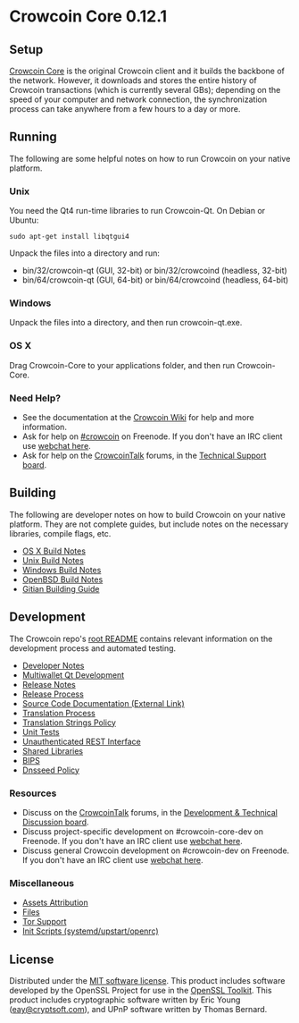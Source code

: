 Crowcoin Core 0.12.1
=====================

Setup
---------------------
[Crowcoin Core](http://crowcoin.org/en/download) is the original Crowcoin client and it builds the backbone of the network. However, it downloads and stores the entire history of Crowcoin transactions (which is currently several GBs); depending on the speed of your computer and network connection, the synchronization process can take anywhere from a few hours to a day or more.

Running
---------------------
The following are some helpful notes on how to run Crowcoin on your native platform.

### Unix

You need the Qt4 run-time libraries to run Crowcoin-Qt. On Debian or Ubuntu:

	sudo apt-get install libqtgui4

Unpack the files into a directory and run:

- bin/32/crowcoin-qt (GUI, 32-bit) or bin/32/crowcoind (headless, 32-bit)
- bin/64/crowcoin-qt (GUI, 64-bit) or bin/64/crowcoind (headless, 64-bit)



### Windows

Unpack the files into a directory, and then run crowcoin-qt.exe.

### OS X

Drag Crowcoin-Core to your applications folder, and then run Crowcoin-Core.

### Need Help?

* See the documentation at the [Crowcoin Wiki](https://en.crowcoin.it/wiki/Main_Page)
for help and more information.
* Ask for help on [#crowcoin](http://webchat.freenode.net?channels=crowcoin) on Freenode. If you don't have an IRC client use [webchat here](http://webchat.freenode.net?channels=crowcoin).
* Ask for help on the [CrowcoinTalk](https://crowcointalk.org/) forums, in the [Technical Support board](https://crowcointalk.org/index.php?board=4.0).

Building
---------------------
The following are developer notes on how to build Crowcoin on your native platform. They are not complete guides, but include notes on the necessary libraries, compile flags, etc.

- [OS X Build Notes](build-osx.md)
- [Unix Build Notes](build-unix.md)
- [Windows Build Notes](build-windows.md)
- [OpenBSD Build Notes](build-openbsd.md)
- [Gitian Building Guide](gitian-building.md)

Development
---------------------
The Crowcoin repo's [root README](/README.md) contains relevant information on the development process and automated testing.

- [Developer Notes](developer-notes.md)
- [Multiwallet Qt Development](multiwallet-qt.md)
- [Release Notes](release-notes.md)
- [Release Process](release-process.md)
- [Source Code Documentation (External Link)](https://dev.visucore.com/crowcoin/doxygen/)
- [Translation Process](translation_process.md)
- [Translation Strings Policy](translation_strings_policy.md)
- [Unit Tests](unit-tests.md)
- [Unauthenticated REST Interface](REST-interface.md)
- [Shared Libraries](shared-libraries.md)
- [BIPS](bips.md)
- [Dnsseed Policy](dnsseed-policy.md)

### Resources
* Discuss on the [CrowcoinTalk](https://crowcointalk.org/) forums, in the [Development & Technical Discussion board](https://crowcointalk.org/index.php?board=6.0).
* Discuss project-specific development on #crowcoin-core-dev on Freenode. If you don't have an IRC client use [webchat here](http://webchat.freenode.net/?channels=crowcoin-core-dev).
* Discuss general Crowcoin development on #crowcoin-dev on Freenode. If you don't have an IRC client use [webchat here](http://webchat.freenode.net/?channels=crowcoin-dev).

### Miscellaneous
- [Assets Attribution](assets-attribution.md)
- [Files](files.md)
- [Tor Support](tor.md)
- [Init Scripts (systemd/upstart/openrc)](init.md)

License
---------------------
Distributed under the [MIT software license](http://www.opensource.org/licenses/mit-license.php).
This product includes software developed by the OpenSSL Project for use in the [OpenSSL Toolkit](https://www.openssl.org/). This product includes
cryptographic software written by Eric Young ([eay@cryptsoft.com](mailto:eay@cryptsoft.com)), and UPnP software written by Thomas Bernard.
